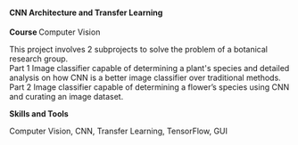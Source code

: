 <h4 class="project-title">CNN Architecture and Transfer Learning</h4>
<p class="course-title"><strong class="mr-8">Course </strong>Computer Vision</p>
<p>This project involves 2 subprojects to solve the problem of a botanical research group. <br>
Part 1 Image classifier capable of determining a plant&#39;s species and detailed analysis on how CNN is a better image classifier over traditional methods.<br>
Part 2 Image classifier capable of determining a flower’s species using CNN and curating an image dataset.</p>
<p class="project-highlight"><strong>Skills and Tools</strong></p>
<p>Computer Vision, CNN, Transfer Learning, TensorFlow, GUI</p>

